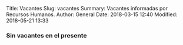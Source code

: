 Title: Vacantes
Slug: vacantes
Summary: Vacantes informadas por Recursos Humanos.
Author: General
Date: 2018-03-15 12:40
Modified: 2018-05-21 13:33


### Sin vacantes en el presente
